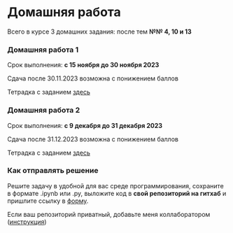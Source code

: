 # Домашняя работа

Всего в курсе 3 домашних задания: после тем **№№ 4, 10 и 13**

### Домашняя работа 1
Срок выполнения: **с 15 ноября до 30 ноября 2023**

Сдача после 30.11.2023 возможна с понижением баллов

Тетрадка с заданием [здесь](https://github.com/AnnSenina/Python_CL_2023/blob/main/homework/Hw1.ipynb)

### Домашняя работа 2
Срок выполнения: **c 9 декабря до 31 декабря 2023**

Сдача после 31.12.2023 возможна с понижением баллов

Тетрадка с заданием [здесь](https://github.com/AnnSenina/Python_CL_2023/blob/main/homework/Hw2.ipynb)

### Как отправлять решение

Решите задачу в удобной для вас среде программирования, сохраните в формате .ipynb или .py, выложите код в **свой репозиторий на гитхаб** и пришлите ссылку в [форму](https://forms.gle/9HDYcAYk9J6NqtfNA). 

Если ваш репозиторий приватный, добавьте меня коллаборатором ([инструкция](https://docs.github.com/en/account-and-profile/setting-up-and-managing-your-personal-account-on-github/managing-access-to-your-personal-repositories/inviting-collaborators-to-a-personal-repository))
